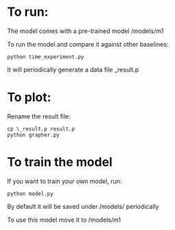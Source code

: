 # To run:
The model comes with a pre-trained model /models/m1

To run the model and compare it against other baselines:

    python time_experiment.py

It will periodically generate a data file \_result.p

# To plot:

Rename the result file:

    cp \_result.p result.p
    python grapher.py

# To train the model

If you want to train your own model, run:

    python model.py

By default it will be saved under /models/ periodically

To use this model move it to /models/m1

